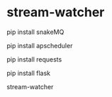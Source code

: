 # stream-watcher
pip install snakeMQ

pip install apscheduler

pip install requests

pip install flask

stream-watcher

